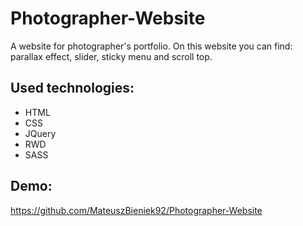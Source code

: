 # Photographer-Website

A website for photographer's portfolio. On this website you can find: parallax effect, slider, sticky menu and scroll top.

## Used technologies: 

* HTML
* CSS
* JQuery
* RWD
* SASS

## Demo:

https://github.com/MateuszBieniek92/Photographer-Website